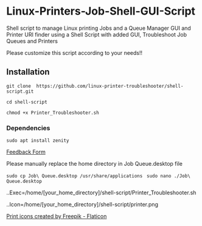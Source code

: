 # Linux-Printers-Job-Shell-GUI-Script
Shell script to manage Linux printing Jobs and 
a Queue Manager GUI and Printer URI finder 
using a Shell Script with added GUI, Troubleshoot Job Queues and Printers

Please customize this script according to your needs!!

## Installation
```git clone  https://github.com/linux-printer-troubleshooter/shell-script.git   ```

```cd shell-script ```

```chmod +x Printer_Troubleshooter.sh ```

### Dependencies
```sudo apt install zenity```


 <a href="https://form.jotform.com/223103545577455"> Feedback Form </a>

 Please manually replace the home directory in Job Queue.desktop file
 
 ```sudo cp Job\ Queue.desktop /usr/share/applications ```
 ```sudo nano ./Job\ Queue.desktop```
 
..Exec=/home/[your_home_directory]/shell-script/Printer_Troubleshooter.sh

..Icon=/home/[your_home_directory]/shell-script/printer.png
 
<a href="https://www.flaticon.com/free-icons/print" title="print icons">Print icons created by Freepik - Flaticon</a>
